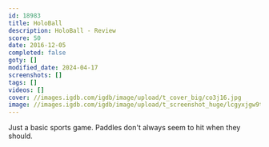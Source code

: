 ```yaml
---
id: 18983
title: HoloBall
description: HoloBall - Review
score: 50
date: 2016-12-05
completed: false
goty: []
modified_date: 2024-04-17
screenshots: []
tags: []
videos: []
cover: //images.igdb.com/igdb/image/upload/t_cover_big/co3j16.jpg
image: //images.igdb.com/igdb/image/upload/t_screenshot_huge/lcgyxjgw9t1lah3gq7dv.jpg
---
```

Just a basic sports game. Paddles don't always seem to hit when they should.